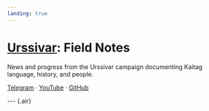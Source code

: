 ```yaml
---
landing: true
---
```


<script setup lang="ts">
import PostCard from "@/components/PostCard.vue";
import { data as notes } from './notes.data';
</script>

# [Urssivar](../index#field-notes): Field Notes

News and progress from the Urssivar campaign documenting Kaitag language, history, and people.

[Telegram](https://t.me/urssivar) · [YouTube](https://youtube.com/@urssivar) · [GitHub](https://github.com/urssivar)

--- {.air}

<PostCard v-for="n in notes" :key="n.url" :page="n"/>

